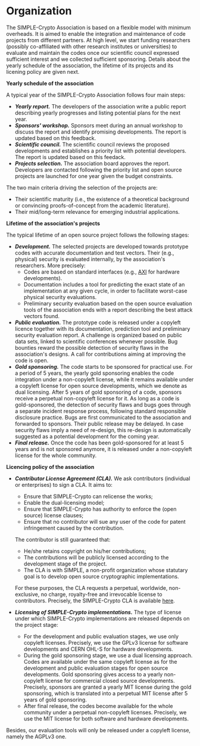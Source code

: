 # Organization 

The SIMPLE-Crypto Association is based on a flexible model with minimum 
overheads. It is aimed to enable the integration and maintenance of code projects from 
different partners. At high level, we
start funding researchers (possibly co-affiliated with 
other research institutes or universities) to evaluate and maintain the
codes once our scientific council expressed sufficient interest and we
collected sufficient sponsoring. Details about the yearly schedule of the association,
the lifetime of its projects and its licening policy are given next.

**Yearly schedule of the association**

A typical year of the SIMPLE-Crypto Association follows four main steps:
* <strong><em>Yearly report.</em></strong> The developers of the association write a public 
report describing yearly progresses and listing potential plans for the next year.   
* <strong><em>Sponsors' workshop.</em></strong> Sponsors meet during an annual workshop to discuss 
the report and identify promising developments. The report is updated based on this feedback.
* <strong><em>Scientific council.</em></strong> The scientific council reviews the proposed developments
and establishes a priority list with potential developers. The report is updated based on this feedack.
* <strong><em>Projects selection.</em></strong> The association board approves the report. 
Developers are contacted following the priority list and open source projects are 
launched for one year given the budget constraints.

The two main criteria driving the selection of the projects are:
* Their scientific maturity (i.e., the existence of a theoretical 
background or convincing proofs-of-concept from the academic literature).
* Their mid/long-term relevance for emerging industrial applications.

**Lifetime of the association's projects**

The typical lifetime of an open source project follows the following stages:
* <strong><em>Development.</em></strong> The selected projects are 
developed towards prototype codes with accurate documentation and test vectors. Their
(e.g., physical) security is evaluated internally, by the association's
researchers. More precisely:
	* Codes are based on standard interfaces (e.g., [AXI](https://en.wikipedia.org/wiki/Advanced_eXtensible_Interface)
for hardware developments). 
	* Documentation includes a tool for predicting the exact state of an implementation at any given cycle, 
in order to facilitate worst-case physical security evaluations.
	* Preliminary security evaluation based on the open source evaluation tools
of the association ends with a report describing the best attack vectors found.
* <strong><em>Public evaluation.</em></strong> The prototype code is released 
under a copyleft licence together with its documentation, prediction tool and
preliminary security evaluation report. A challenge is organized 
based on public data sets, linked to scientific conferences whenever possible.
Bug bounties reward the possible detection of security flaws in the association's designs.
A call for contributions aiming at improving the code is open.
* <strong><em>Gold sponsoring.</em></strong> The code starts to be sponsored for practical use.
For a period of 5 years, the yearly gold sponsoring enables the code integration under
a non-copyleft license, while it remains available under a copyleft license
for open source developments, which we denote as dual licensing.
After 5 years of gold sponsoring of a code, sponsors receive a perpetual non-copyleft 
license for it. As long as a code is gold-sponsored, the detection of security flaws and bugs 
goes through a separate incident response process, following standard responsible
disclosure practice. Bugs are first communicated to the association and forwarded
to sponsors. Their public release may be delayed. In case security flaws imply
a need of re-design, this re-design is automatically suggested as a potential development
for the coming year. 
* <strong><em>Final release.</em></strong> Once the code has been gold-sponsored 
for at least 5 years and is not sponsored anymore, it is released 
under a non-copyleft license for the whole community.

**Licencing policy of the association** 

* <strong><em>Contributor License Agreement (CLA).</em></strong>
We ask contributors (individual or enterprises) to sign a CLA. It aims to:
	* Ensure that SIMPLE-Crypto can relicense the works;
	* Enable the dual-licensing model;
	* Ensure that SIMPLE-Crypto has authority to enforce the (open source) license clauses;
	* Ensure that no contributor will sue any user of the code for patent infringement caused by the contribution.
	
	The contributor is still guaranteed that:
	* He/she retains copyright on his/her contributions;
	* The contributions will be publicly licensed according to the development stage of the project.
	* The CLA is with SIMPLE, a non-profit organization whose statutary goal is to develop open source cryptographic implementations.
	
	For these purposes, the CLA requests a perpetual, worldwide, non-exclusive, no charge, royalty-free and 
	irrevocable license to contributors. Precisely, the SIMPLE-Crypto CLA is available [here](???).

* <strong><em>Licensing of SIMPLE-Crypto implementations.</em></strong> 
The type of license under which SIMPLE-Crypto implementations are released depends on
the project stage:
	* For the development and public evaluation stages, we use only copyleft licenses. Precisely,
	we use the GPLv3 license for software developments and CERN OHL-S for hardware developments.
	* During the gold sponsoring stage, we use a dual licensing approach. Codes are available under the 
	same copyleft license as for the development and public evaluation stages for open source developments. 
	Gold sponsoring gives access to a yearly non-copyleft license for commercial closed source developments.
	Precisely, sponsors are granted a yearly MIT license during the gold sponsoring, which is translated into
	a perpetual MIT license after 5 years of gold sponsoring. 
	* After final release, the codes become available for the whole community
	under a perpetual non-copyleft licenses. Precisely, we use the MIT license for both software and
	hardware developments.

Besides, our evaluation tools will only be released under a copyleft license, namely the AGPLv3 one. 